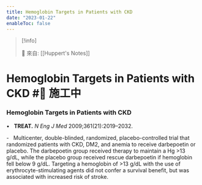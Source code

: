 ```yaml
---
title: Hemoglobin Targets in Patients with CKD
date: "2023-01-22"
enableToc: false
---
```


> [!info]
>
> 🌱 來自: [[Huppert's Notes]]

# Hemoglobin Targets in Patients with CKD #🚧 施工中

### Hemoglobin Targets in Patients with CKD

•   **TREAT.** *N Eng J Med* 2009;361(21):2019–2032.

-   Multicenter, double-blinded, randomized, placebo-controlled trial that randomized patients with CKD, DM2, and anemia to receive darbepoetin or placebo. The darbepoetin group received therapy to maintain a Hg >13 g/dL, while the placebo group received rescue darbepoetin if hemoglobin fell below 9 g/dL. Targeting a hemoglobin of >13 g/dL with the use of erythrocyte-stimulating agents did not confer a survival benefit, but was associated with increased risk of stroke.

